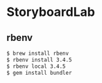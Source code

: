 # StoryboardLab

## rbenv

```sh
$ brew install rbenv
$ rbenv install 3.4.5
$ rbenv local 3.4.5
$ gem install bundler
```
